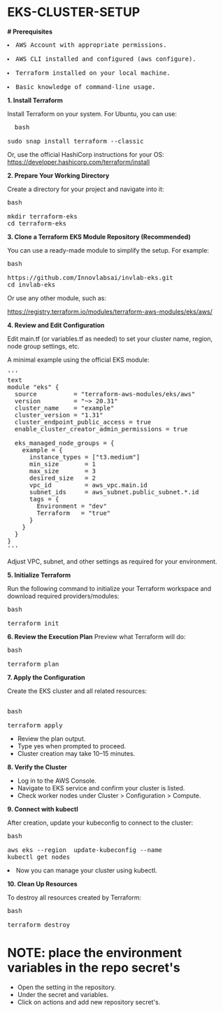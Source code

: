 #           EKS-CLUSTER-SETUP 

**# Prerequisites**
<pre>
<li>AWS Account with appropriate permissions.</li>
<li>AWS CLI installed and configured (aws configure).</li>
<li>Terraform installed on your local machine.</li>
<li>Basic knowledge of command-line usage.</li></pre>  

**1. **Install Terraform****

Install Terraform on your system. For Ubuntu, you can use:
<pre>
  bash

sudo snap install terraform --classic
</pre>

Or, use the official HashiCorp instructions for your OS:
https://developer.hashicorp.com/terraform/install

**2. **Prepare Your Working Directory****

Create a directory for your project and navigate into it:
<pre>
bash
  
mkdir terraform-eks
cd terraform-eks
</pre>  
**3. Clone a Terraform EKS Module Repository (Recommended)**

You can use a ready-made module to simplify the setup. For example:
<pre>
bash

https://github.com/Innovlabsai/invlab-eks.git
cd invlab-eks</pre>

Or use any other module, such as:

https://registry.terraform.io/modules/terraform-aws-modules/eks/aws/

**4. Review and Edit Configuration**

Edit main.tf (or variables.tf as needed) to set your cluster name, region, node group settings, etc.

A minimal example using the official EKS module:
<pre>'''
text
module "eks" {
  source          = "terraform-aws-modules/eks/aws"
  version         = "~> 20.31"
  cluster_name    = "example"
  cluster_version = "1.31"
  cluster_endpoint_public_access = true
  enable_cluster_creator_admin_permissions = true

  eks_managed_node_groups = {
    example = {
      instance_types = ["t3.medium"]
      min_size       = 1
      max_size       = 3
      desired_size   = 2
      vpc_id         = aws_vpc.main.id
      subnet_ids     = aws_subnet.public_subnet.*.id
      tags = {
        Environment = "dev"
        Terraform   = "true"
      }
    }
  }
}
'''</pre>  
Adjust VPC, subnet, and other settings as required for your environment.

**5. Initialize Terraform**

Run the following command to initialize your Terraform workspace and download required providers/modules:
<pre>
bash
  
terraform init
</pre>

**6. Review the Execution Plan**
 Preview what Terraform will do:
<pre>
bash
  
terraform plan
</pre>

**7. Apply the Configuration**

Create the EKS cluster and all related resources:
<pre>
  
bash
  
terraform apply
</pre>
<ul>
<li>Review the plan output.</li>  
<li>Type yes when prompted to proceed.</li>
<li>Cluster creation may take 10–15 minutes.</li>
</ul>  

**8. Verify the Cluster**

<ul>
 <li>Log in to the AWS Console.</li>

<li>Navigate to EKS service and confirm your cluster is listed.</li>

<li>Check worker nodes under Cluster > Configuration > Compute.</li>

</ul>

**9. Connect with kubectl**

After creation, update your kubeconfig to connect to the cluster:
<pre>
bash

aws eks --region <region> update-kubeconfig --name <cluster_name>
kubectl get nodes
</pre>

<li>Now you can manage your cluster using kubectl.</li>  

**10. Clean Up Resources** 

To destroy all resources created by Terraform:
<pre>
bash

terraform destroy
</pre>
 # NOTE: place the environment variables in the repo secret's
<ul>
<li>Open the setting in the repository.</li>

<li>Under the secret and variables.</li>

<li>Click on actions and add new repository secret's.</li>  
</ul>
